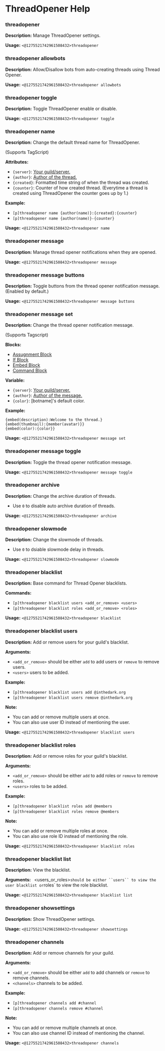 # ThreadOpener Help

### threadopener

**Description:** Manage ThreadOpener settings.

**Usage:** `<@1275521742961508432>threadopener`

### threadopener allowbots

**Description:** Allow/Disallow bots from auto-creating threads using Thread Opener.

**Usage:** `<@1275521742961508432>threadopener allowbots`

### threadopener toggle

**Description:** Toggle ThreadOpener enable or disable.

**Usage:** `<@1275521742961508432>threadopener toggle`

### threadopener name

**Description:** Change the default thread name for ThreadOpener.

(Supports TagScript)

**Attributes:**
- `{server}`: [Your guild/server.](https://seina-cogs.readthedocs.io/en/latest/tags/default_variables.html#server-block)
- `{author}`: [Author of the thread.](https://seina-cogs.readthedocs.io/en/latest/tags/default_variables.html#author-block)
- `{created}`: Formatted time string of when the thread was created.
- `{counter}`: Counter of how created thread. (Everytime a thread is created using ThreadOpener the counter goes up by 1.)

**Example:**
- `[p]threadopener name {author(name)}:{created}:{counter}`
- `[p]threadopener name {author(name)}-{counter}`

**Usage:** `<@1275521742961508432>threadopener name`

### threadopener message

**Description:** Manage thread opener notifications when they are opened.

**Usage:** `<@1275521742961508432>threadopener message`

### threadopener message buttons

**Description:** Toggle buttons from the thread opener notification message. (Enabled by default.)

**Usage:** `<@1275521742961508432>threadopener message buttons`

### threadopener message set

**Description:** Change the thread opener notification message.

(Supports Tagscript)

**Blocks:**
- [Assugnment Block](https://seina-cogs.readthedocs.io/en/latest/tags/tse_blocks.html#assignment-block)
- [If Block](https://seina-cogs.readthedocs.io/en/latest/tags/tse_blocks.html#if-block)
- [Embed Block](https://seina-cogs.readthedocs.io/en/latest/tags/parsing_blocks.html#embed-block)
- [Command Block](https://seina-cogs.readthedocs.io/en/latest/tags/parsing_blocks.html#command-block)

**Variable:**
- `{server}`: [Your guild/server.](https://seina-cogs.readthedocs.io/en/latest/tags/default_variables.html#server-block)
- `{author}`: [Author of the message.](https://seina-cogs.readthedocs.io/en/latest/tags/default_variables.html#author-block)
- `{color}`: [botname]'s default color.

**Example:**
```
{embed(description):Welcome to the thread.}
{embed(thumbnail):{member(avatar)}}
{embed(color):{color}}
```

**Usage:** `<@1275521742961508432>threadopener message set`

### threadopener message toggle

**Description:** Toggle the thread opener notification message.

**Usage:** `<@1275521742961508432>threadopener message toggle`

### threadopener archive

**Description:** Change the archive duration of threads.

- Use `0` to disable auto archive duration of threads.

**Usage:** `<@1275521742961508432>threadopener archive`

### threadopener slowmode

**Description:** Change the slowmode of threads.

- Use `0` to dsiable slowmode delay in threads.

**Usage:** `<@1275521742961508432>threadopener slowmode`

### threadopener blacklist

**Description:** Base command for Thread Opener blacklists.

**Commands:**
- `[p]threadopener blacklist users <add_or_remove> <users>`
- `[p]threadopener blacklist roles <add_or_remove> <roles>`

**Usage:** `<@1275521742961508432>threadopener blacklist`

### threadopener blacklist users

**Description:** Add or remove users for your guild's blacklist.

**Arguments:**
- `<add_or_remove>` should be either `add` to add users or `remove` to remove users.
- `<users>` users to be added.

**Example:**
- `[p]threadopener blacklist users add @inthedark.org`
- `[p]threadopener blacklist users remove @inthedark.org`

**Note:**
- You can add or remove multiple users at once.
- You can also use user ID instead of mentioning the user.

**Usage:** `<@1275521742961508432>threadopener blacklist users`

### threadopener blacklist roles

**Description:** Add or remove roles for your guild's blacklist.

**Arguments:**
- `<add_or_remove>` should be either `add` to add roles or `remove` to remove roles.
- `<users>` roles to be added.

**Example:**
- `[p]threadopener blacklist roles add @members`
- `[p]threadopener blacklist roles remove @members`

**Note:**
- You can add or remove multiple roles at once.
- You can also use role ID instead of mentioning the role.

**Usage:** `<@1275521742961508432>threadopener blacklist roles`

### threadopener blacklist list

**Description:** View the blacklist.

**Arguments:**
` `<users_or_roles>` should be either ``users`` to view the user blacklist
    or `roles` to view the role blacklist.

**Usage:** `<@1275521742961508432>threadopener blacklist list`

### threadopener showsettings

**Description:** Show ThreadOpener settings.

**Usage:** `<@1275521742961508432>threadopener showsettings`

### threadopener channels

**Description:** Add or remove channels for your guild.

**Arguments:**
- `<add_or_remove>` should be either `add` to add channels or `remove` to remove channels.
- `<channels>` channels to be added.

**Example:**
- `[p]threadopener channels add #channel`
- `[p]threadopener channels remove #channel`

**Note:**
- You can add or remove multiple channels at once.
- You can also use channel ID instead of mentioning the channel.

**Usage:** `<@1275521742961508432>threadopener channels`


